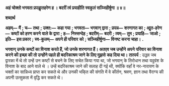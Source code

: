 **अहं चोक्तो भगवता प्रपन्नाॢतहरेण ह ।** **बदरीं त्वं प्रयाहीति स्वकुलं सञ्जिहीर्षुणा ॥ ४॥** 

**शब्दार्थ** 

**अहम्—** **मैं** **; च—** **तथा** **; उक्त:—** **कहा गया** **; भगवता—** **भगवान् द्वारा** **; प्रपन्न—** **शरणागत का** **; आॢत-हरेण—** **कष्टों को हरण करने** **वाले के द्वारा** **; ह—** **निस्सन्देह** **; बदरीम्—** **बदरी** **; त्वम्—** **तुम** **; प्रयाहि—** **जाओ** **; इति—** **इस प्रकार** **; स्व-कुलम्—** **अपने ही परिवार** **को** **; सञ्जिहीर्षुणा—** **विनष्ट करना चाहा।** **.** 

**भगवान् उनके कष्टों का विनाश करते हैं, जो उनके शरणागत हैं। अतएव जब उन्होंने अपने** **परिवार का विनाश करने की इच्छा की तो उन्होंने पहले ही बदरिकाश्रम जाने के लिए मुझसे** **कह दिया था।** **तात्पर्य** : उद्धव जब द्वारका में थे तो उन्हें उन कष्टों से बचने के लिए सचेत किया गया था, जो भगवान् के तिरोधान तथा यदुवंश के विनाश के बाद आने वाले थे । उन्हें बदरिकाश्रम जाने की सलाह दी गई थी, क्योंकि वहाँ वे नर-नारायण के भक्तों का सान्निध्य प्राप्त कर सकते थे और उनकी भकि्त की संगति में वे कीर्तन, श्रवण, ज्ञान तथा वैराग्य की अपनी उत्सुकता में वृद्धि कर सकते थे।  